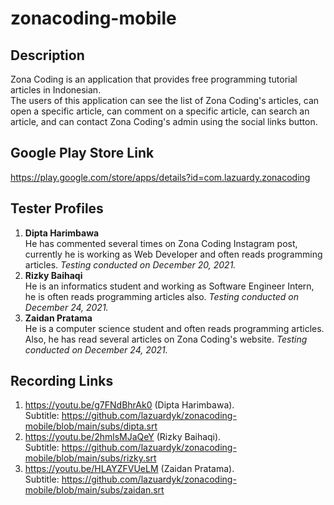 # zonacoding-mobile

## Description
Zona Coding is an application that provides free programming tutorial articles in Indonesian.  
The users of this application can see the list of Zona Coding's articles, can open a specific article, can comment on a specific article, can search an article, and can contact Zona Coding's admin using the social links button.

## Google Play Store Link
https://play.google.com/store/apps/details?id=com.lazuardy.zonacoding

## Tester Profiles
1. **Dipta Harimbawa**  
He has commented several times on Zona Coding Instagram post, currently he is working as Web Developer and often reads programming articles. *Testing conducted on December 20, 2021.*
2. **Rizky Baihaqi**  
He is an informatics student and working as Software Engineer Intern, he is often reads programming articles also. *Testing conducted on December 24, 2021.*
3. **Zaidan Pratama**  
He is a computer science student and often reads programming articles. Also, he has read several articles on Zona Coding's website. *Testing conducted on December 24, 2021.*

## Recording Links
1. https://youtu.be/g7FNdBhrAk0 (Dipta Harimbawa).  
Subtitle: https://github.com/lazuardyk/zonacoding-mobile/blob/main/subs/dipta.srt
2. https://youtu.be/2hmlsMJaQeY (Rizky Baihaqi).  
Subtitle: https://github.com/lazuardyk/zonacoding-mobile/blob/main/subs/rizky.srt
3. https://youtu.be/HLAYZFVUeLM (Zaidan Pratama).  
Subtitle: https://github.com/lazuardyk/zonacoding-mobile/blob/main/subs/zaidan.srt
